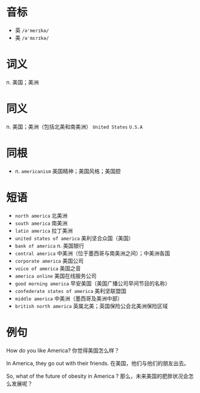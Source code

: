# 音标

- 英 `/ə'merɪkə/`
- 美 `/əˈmɛrɪkə/`

# 词义

n. 美国；美洲


# 同义

n. 美国；美洲（包括北美和南美洲）
`United States` `U.S.A`

# 同根

- n. `americanism` 美国精神；美国风格；美国腔

# 短语

- `north america` 北美洲
- `south america` 南美洲
- `latin america` 拉丁美洲
- `united states of america` 美利坚合众国（美国）
- `bank of america` n. 美国银行
- `central america` 中美洲（位于墨西哥与南美洲之间）；中美洲各国
- `corporate america` 美国公司
- `voice of america` 美国之音
- `america online` 美国在线服务公司
- `good morning america` 早安美国（美国广播公司早间节目的名称）
- `confederate states of america` 美利坚联盟国
- `middle america` 中美洲（墨西哥及美洲中部）
- `british north america` 英属北美；英国保险公会北美洲保险区域

# 例句

How do you like America?
你觉得美国怎么样？

In America, they go out with their friends.
在美国，他们与他们的朋友出去。

So, what of the future of obesity in America ?
那么，未来美国的肥胖状况会怎么发展呢？


